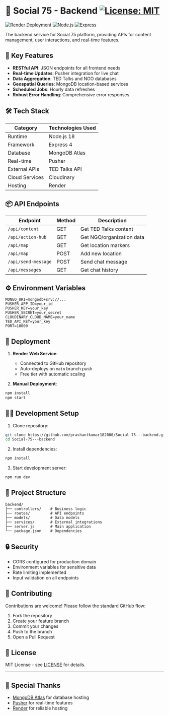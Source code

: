 # 🔧 Social 75 - Backend [![License: MIT](https://img.shields.io/badge/License-MIT-yellow.svg)](https://opensource.org/licenses/MIT)

[![Render Deployment](https://img.shields.io/badge/Deployed%20on-Render-46d3ff?style=for-the-badge)](https://socio-99.onrender.com)
[![Node.js](https://img.shields.io/badge/Node.js-18-green?style=for-the-badge&logo=node.js)](https://nodejs.org/)
[![Express](https://img.shields.io/badge/Express-4.18-black?style=for-the-badge&logo=express)](https://expressjs.com/)

The backend service for Social 75 platform, providing APIs for content management, user interactions, and real-time features.

## 🚀 Key Features

- **RESTful API**: JSON endpoints for all frontend needs
- **Real-time Updates**: Pusher integration for live chat
- **Data Aggregation**: TED Talks and NGO databases
- **Geospatial Queries**: MongoDB location-based services
- **Scheduled Jobs**: Hourly data refreshes
- **Robust Error Handling**: Comprehensive error responses

## 🛠 Tech Stack

| Category           | Technologies Used |
|--------------------|-------------------|
| Runtime            | Node.js 18        |
| Framework          | Express 4         |
| Database           | MongoDB Atlas     |
| Real-time          | Pusher            |
| External APIs      | TED Talks API     |
| Cloud Services     | Cloudinary        |
| Hosting            | Render            |

## 📦 API Endpoints

| Endpoint            | Method | Description                     |
|---------------------|--------|---------------------------------|
| `/api/content`      | GET    | Get TED Talks content          |
| `/api/action-hub`   | GET    | Get NGO/organization data      |
| `/api/map`          | GET    | Get location markers           |
| `/api/map`          | POST   | Add new location               |
| `/api/send-message` | POST   | Send chat message              |
| `/api/messages`     | GET    | Get chat history               |

## ⚙️ Environment Variables

```env
MONGO_URI=mongodb+srv://...
PUSHER_APP_ID=your_id
PUSHER_KEY=your_key
PUSHER_SECRET=your_secret
CLOUDINARY_CLOUD_NAME=your_name
TED_API_KEY=your_key
PORT=10000
```

## 🚀 Deployment

1. **Render Web Service**:
   - Connected to GitHub repository
   - Auto-deploys on `main` branch push
   - Free tier with automatic scaling

2. **Manual Deployment**:
```bash
npm install
npm start
```

## 🧑‍💻 Development Setup

1. Clone repository:
```bash
git clone https://github.com/prashantkumar182000/Social-75---backend.git
cd Social-75---backend
```

2. Install dependencies:
```bash
npm install
```

3. Start development server:
```bash
npm run dev
```

## 📂 Project Structure

```
backend/
├── controllers/    # Business logic
├── routes/         # API endpoints
├── models/         # Data models
├── services/       # External integrations
├── server.js       # Main application
└── package.json    # Dependencies
```

## 🔒 Security

- CORS configured for production domain
- Environment variables for sensitive data
- Rate limiting implemented
- Input validation on all endpoints

## 🤝 Contributing

Contributions are welcome! Please follow the standard GitHub flow:

1. Fork the repository
2. Create your feature branch
3. Commit your changes
4. Push to the branch
5. Open a Pull Request

## 📄 License

MIT License - see [LICENSE](LICENSE) for details.

---

## 🌟 Special Thanks

- [MongoDB Atlas](https://www.mongodb.com/atlas) for database hosting
- [Pusher](https://pusher.com/) for real-time features
- [Render](https://render.com/) for reliable hosting
```
